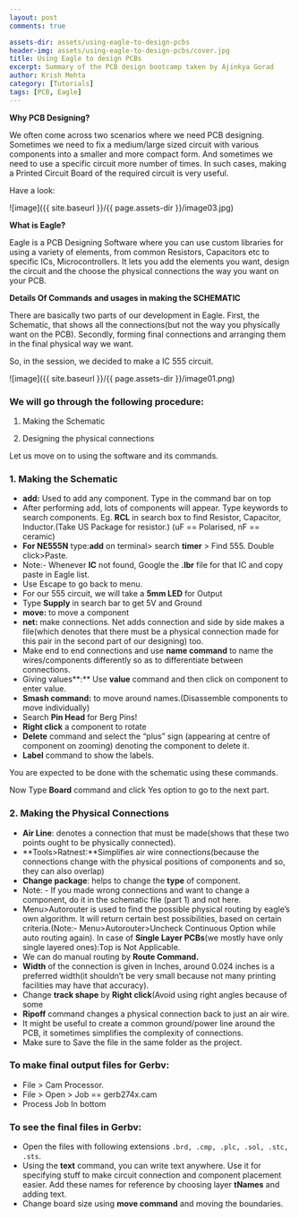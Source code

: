 ```yaml
---
layout: post
comments: true

assets-dir: assets/using-eagle-to-design-pcbs
header-img: assets/using-eagle-to-design-pcbs/cover.jpg
title: Using Eagle to design PCBs
excerpt: Summary of the PCB design bootcamp taken by Ajinkya Gorad
author: Krish Mehta
category: [Tutorials]
tags: [PCB, Eagle]
---
```


**Why PCB Designing?**

We often come across two scenarios where we need PCB designing.
Sometimes we need to fix a medium/large sized circuit with various
components into a smaller and more compact form. And sometimes we need
to use a specific circuit more number of times. In such cases, making a
Printed Circuit Board of the required circuit is very useful.

Have a look:

![image]({{ site.baseurl }}/{{ page.assets-dir }}/image03.jpg)

**What is Eagle?**

Eagle is a PCB Designing Software where you can use custom libraries for
using a variety of elements, from common Resistors, Capacitors etc to
specific ICs, Microcontrollers. It lets you add the elements you want,
design the circuit and the choose the physical connections the way you
want on your PCB.

**Details Of Commands and usages in making the SCHEMATIC**

There are basically two parts of our development in Eagle. First, the
Schematic, that shows all the connections(but not the way you physically
want on the PCB). Secondly, forming final connections and arranging them
in the final physical way we want.

So, in the session, we decided to make a IC 555 circuit.

![image]({{ site.baseurl }}/{{ page.assets-dir }}/image01.png)

### We will go through the following procedure:

1.  Making the Schematic

2.  Designing the physical connections

Let us move on to using the software and its commands.

### 1. Making the Schematic

- **add:** Used to add any component. Type in the command bar on top
- After performing add, lots of components will appear.
  Type keywords to search components. Eg. **RCL** in search box to find
  Resistor, Capacitor, Inductor.(Take US Package for resistor.) (uF ==
  Polarised, nF == ceramic)
- **For NE555N** type:**add** on terminal&gt; search **timer** &gt;
  Find 555. Double click&gt;Paste.
- Note:- Whenever **IC** not found, Google the **.lbr** file for that
  IC and copy paste in Eagle list.
- Use Escape to go back to menu.
- For our 555 circuit, we will take a **5mm LED** for Output
- Type **Supply** in search bar to get 5V and Ground
- **move:** to move a component
- **net:** make connections. Net adds connection and side by side
  makes a file(which denotes that there must be a physical
  connection made for this pair in the second part of our designing)
  too.
- Make end to end connections and use **name command** to name the
  wires/components differently so as to differentiate
  between connections.
- Giving values**:** Use **value** command and then click on component
  to enter value.
- **Smash command:** to move around names.(Disassemble components to
  move individually)
- Search **Pin Head** for Berg Pins!
- **Right click** a component to rotate
- **Delete** command and select the “plus” sign (appearing at centre
  of component on zooming) denoting the component to delete it.
- **Label** command to show the labels.

You are expected to be done with the schematic using these commands.

Now Type **Board** command and click Yes option to go to the next part.

### 2. Making the Physical Connections

-   **Air Line**: denotes a connection that must be made(shows that
    these two points ought to be physically connected).
-   **Tools&gt;Ratnest:**Simplifies air wire connections(because the
    connections change with the physical positions of components and
    so, they can also overlap)
-   **Change package**: helps to change the **type** of component.
-   Note: - If you made wrong connections and want to change a
    component, do it in the schematic file (part 1) and not here.
-   Menu&gt;Autorouter is used to find the possible physical routing by
    eagle’s own algorithm. It will return certain best possibilities,
    based on certain criteria.(Note:- Menu&gt;Autorouter&gt;Uncheck
    Continuous Option while auto routing again). In case of **Single
    Layer PCBs**(we mostly have only single layered ones):Top is
    Not Applicable.
-   We can do manual routing by **Route Command.**
-   **Width** of the connection is given in Inches, around 0.024 inches
    is a preferred width(it shouldn’t be very small because not many
    printing facilities may have that accuracy).
-   Change **track shape** by **Right click**(Avoid using right angles
    because of some
-   **Ripoff** command changes a physical connection back to just an
    air wire.
-   It might be useful to create a common ground/power line around the
    PCB, it sometimes simplifies the complexity of connections.
-   Make sure to Save the file in the same folder as the project.

### To make final output files for Gerbv:

-   File &gt; Cam Processor.
-   File &gt; Open &gt; Job == gerb274x.cam
-   Process Job In bottom

### To see the final files in Gerbv:

-   Open the files with following extensions `.brd, .cmp, .plc, .sol, .stc, .sts`.
-   Using the **text** command, you can write text anywhere. Use it for
    specifying stuff to make circuit connection and component
    placement easier. Add these names for reference by choosing layer
    **tNames** and adding text.
-   Change board size using **move command** and moving the boundaries.
